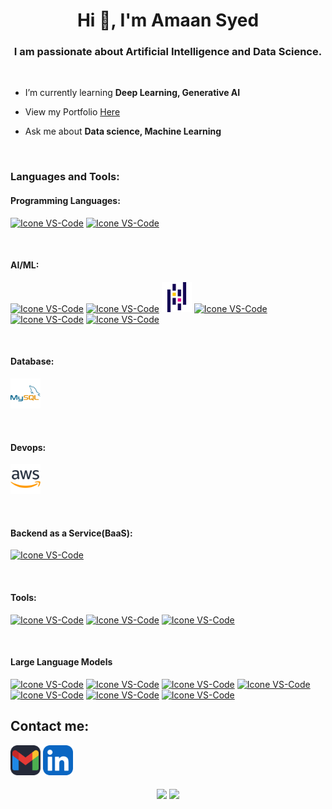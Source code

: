 <h1 align="center">Hi 👋, I'm Amaan Syed</h1>
<h3 align="center">I am passionate about Artificial Intelligence and Data Science.</h3>
<br>

- I’m currently learning **Deep Learning, Generative AI**

- View my Portfolio <a href="https://daffy-grouse-151.notion.site/Hey-there-I-am-Amaan-Syed-4567529bdead4837ba0d9ebaffde36cf" target="_blank">Here</a>

- Ask me about **Data science, Machine Learning**

<br>

<h3 align="left">Languages and Tools:</h3>


#### Programming Languages:
  [<img height="48px" width="48px" alt="Icone VS-Code" src="https://skillicons.dev/icons?i=python"/>](https://www.python.org)
  [<img height="48px" width="48px" alt="Icone VS-Code" src="https://skillicons.dev/icons?i=java"/>](https://www.java.com)

<br>

#### AI/ML:

  [<img height="48px" width="48px" alt="Icone VS-Code" src="https://skillicons.dev/icons?i=tensorflow"/>](https://www.tensorflow.org)
  [<img height="48px" width="48px" alt="Icone VS-Code" src="https://skillicons.dev/icons?i=pytorch"/>](https://pytorch.org/)
  [<img height="48px" width="48px" alt="Icone VS-Code" src="https://raw.githubusercontent.com/devicons/devicon/2ae2a900d2f041da66e950e4d48052658d850630/icons/pandas/pandas-original.svg"/>](https://pandas.pydata.org/)
  [<img height="48px" width="48px" alt="Icone VS-Code" src="https://seaborn.pydata.org/_images/logo-mark-lightbg.svg"/>](https://seaborn.pydata.org/)
  [<img height="48px" width="48px" alt="Icone VS-Code" src="https://www.vectorlogo.zone/logos/opencv/opencv-icon.svg"/>](https://opencv.org/)
  [<img height="48px" width="48px" alt="Icone VS-Code" src="https://upload.wikimedia.org/wikipedia/commons/0/05/Scikit_learn_logo_small.svg"/>](https://scikit-learn.org/)

<br>

  #### Database:
  [<img height="48px" width="48px" alt="Icone VS-Code" src="https://raw.githubusercontent.com/devicons/devicon/master/icons/mysql/mysql-original-wordmark.svg"/>](https://www.mysql.com/)

<br>

  #### Devops:
  [<img height="48px" width="48px" alt="Icone VS-Code" src="https://raw.githubusercontent.com/devicons/devicon/master/icons/amazonwebservices/amazonwebservices-original-wordmark.svg"/>](https://aws.amazon.com)

<br>

  #### Backend as a Service(BaaS):
  [<img height="48px" width="48px" alt="Icone VS-Code" src="https://www.vectorlogo.zone/logos/firebase/firebase-icon.svg"/>](https://firebase.google.com/)

<br>

  #### Tools:
  [<img height="48px" width="48px" alt="Icone VS-Code" src="https://skillicons.dev/icons?i=vscode"/>](https://code.visualstudio.com/)
  [<img height="48px" width="48px" alt="Icone VS-Code" src="https://skillicons.dev/icons?i=github"/>](https://github.com/)
  [<img height="48px" width="48px" alt="Icone VS-Code" src="https://imgs.search.brave.com/CjiZ1b8Me_qlPgtNygMwHznMU51jEt21ik_x4Z3p7ug/rs:fit:500:0:0:0/g:ce/aHR0cHM6Ly9pY29u/LmljZXBhbmVsLmlv/L1RlY2hub2xvZ3kv/c3ZnL1N0cmVhbWxp/dC5zdmc"/>](https://streamlit.io/)


<br>

  #### Large Language Models
  [<img height="48px" width="48px" alt="Icone VS-Code" src="https://logowik.com/content/uploads/images/ollama-language-model9633.logowik.com.webp"/>](https://ollama.com/)
  [<img height="48px" width="48px" alt="Icone VS-Code" src="https://cdn.prod.website-files.com/6203b6d57823100847efd9b1/65f41595d37f53f717dd1f69_langchain%20icon-p-500.png"/>](https://github.com/langchain-ai/langchain)
  [<img height="48px" width="48px" alt="Icone VS-Code" src="https://encrypted-tbn0.gstatic.com/images?q=tbn:ANd9GcThr7qrIazsvZwJuw-uZCtLzIjaAyVW_ZrlEQ&s"/>](https://cloud.google.com/vertex-ai/generative-ai/docs/learn-resources#get_started_with_gemini)
  [<img height="48px" width="48px" alt="Icone VS-Code" src="https://custom.typingmind.com/assets/models/gpt-35.webp"/>](https://platform.openai.com/docs/models/gp)
  [<img height="48px" width="48px" alt="Icone VS-Code" src="https://custom.typingmind.com/assets/models/llama.png"/>](https://www.llama.com/)
  [<img height="48px" width="48px" alt="Icone VS-Code" src="https://custom.typingmind.com/assets/models/huggingface.png"/>](https://huggingface.co/models)
  [<img height="48px" width="48px" alt="Icone VS-Code" src="https://custom.typingmind.com/assets/models/stability.png"/>]([https://huggingface.co/models](https://stability.ai/stable-image))



## Contact me:
<div>
<a href = "mailto: amaansyed2001.as@gmail.com"><img loading="lazy" <img height="48px" width="48px" src="https://github.com/tandpfun/skill-icons/blob/main/icons/Gmail-Dark.svg" target="_blank"></a>
<a href="https://www.linkedin.com/in/amaan-syed-3013a1245/" target="_blank"><img height="48px" width="48px" src="https://github.com/tandpfun/skill-icons/blob/main/icons/LinkedIn.svg" target="_blank"></a>   
</div>

<br>

<div align="center" style="margin-bottom:200px">
 <img width=45% align="center" src="https://github-readme-stats.vercel.app/api?username=amaansyed110&theme=radical&show_icons=true" />
 <img width=40% align="center" src="https://github-readme-stats.vercel.app/api/top-langs/?username=amaansyed110&layout=compact&theme=radical" />
</div>

<br>
